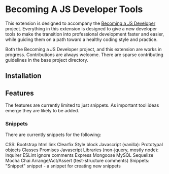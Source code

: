 # Becoming A JS Developer Tools #

This extension is designed to accompany the [Becoming a JS Developer](https://github.com/cmstead/becoming-a-js-developer) project. Everything in this extension is designed to give a new developer tools to make the transition into professional development faster and easier, while guiding them on a path toward a healthy coding style and practice.

Both the Becoming a JS Developer project, and this extension are works in progress. Contributions are always welcome. There are sparse contributing guidelines in the base project directory.

## Installation ##



## Features ##

The features are currently limited to just snippets. As important tool ideas emerge they are likely to be added.

### Snippets ###

There are currently snippets for the following:

CSS:
    Bootstrap html link
    Clearfix
    Style block
Javascript (vanilla):
    Prototypal objects
    Classes
    Promises
Javascript Libraries (non-jquery, mostly node):
    Inquirer
    ESLint ignore comments
    Express
    Mongoose
    MySQL
    Sequelize
    Mocha
    Chai
    Arrange/Act/Assert (test-structure comments)
Snippets:
    "Snippet" snippet - a snippet for creating new snippets
